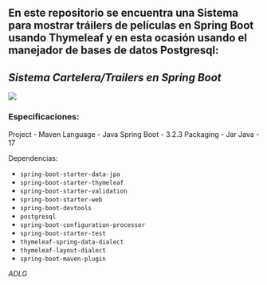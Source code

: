 En este repositorio se encuentra una Sistema para mostrar tráilers de películas en Spring Boot usando Thymeleaf y en esta ocasión usando el manejador de bases de datos Postgresql:
-
## ***Sistema Cartelera/Trailers en Spring Boot***

<div>
	<img src="https://raw.githubusercontent.com/ADLG/Sistema-de-trailers-de-peliculas-Spring-Boot/main/Pagina%20de%20Trailers%208080.png">
</div>

### Especificaciones:

Project - Maven
Language - Java
Spring Boot - 3.2.3
Packaging - Jar
Java - 17

Dependencias:
* `spring-boot-starter-data-jpa`
* `spring-boot-starter-thymeleaf`
* `spring-boot-starter-validation`
* `spring-boot-starter-web`
* `spring-boot-devtools`
* `postgresql`
* `spring-boot-configuration-processor`
* `spring-boot-starter-test`
* `thymeleaf-spring-data-dialect`
* `thymeleaf-layout-dialect`
* `spring-boot-maven-plugin`

*ADLG*